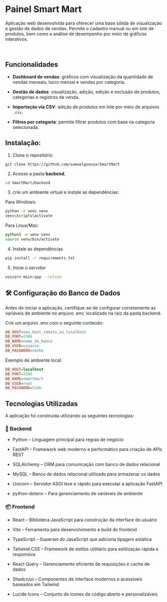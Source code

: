# Painel Smart Mart

Aplicação web desenvolvida para oferecer uma base sólida de visualização e gestão de dados de vendas. Permite o cadastro manual ou em lote de produtos, bem como a análise de desempenho por meio de gráficos interativos.

<br>

## Funcionalidades

- **Dashboard de vendas**: gráficos com visualização da quantidade de vendas mensais, lucro mensal e vendas por categoria.

- **Gestão de dados**: visualização, adição, edição e exclusão de produtos, categorias e registros de venda.

- **Importação via CSV**: adição de produtos em lote por meio de arquivos `.csv`.

- **Filtros por categoria**: permite filtrar produtos com base na categoria selecionada.

## Instalação:

1. Clone o repositório:

`git clone https://github.com/samuelgsousa/SmartMart`

2. Acesse a pasta **backend**, 

```bash
cd SmartMart/backend
```

3. crie um ambiente virtual e instale as dependências:

Para Windows:

```bash
python -m venv venv
venv\Scripts\activate
```

Para Linux/Mac:

```bash
python3 -m venv venv
source venv/bin/activate
```

4. Instale as dependências

```bash
pip install -r requirements.txt
```

5. Inicie o servidor

```bash
uvicorn main:app --reload
```

## 🛠️ Configuração do Banco de Dados
Antes de iniciar a aplicação, certifique-se de configurar corretamente as variáveis de ambiente no arquivo .env, localizado na raiz da pasta backend.

Crie um arquivo .env com o seguinte conteúdo:

```ini
DB_HOST=seu_host_remoto_ou_localhost
DB_PORT=3306
DB_NAME=nome_do_banco
DB_USER=usuario
DB_PASSWORD=senha
```

Exemplo de ambiente local:
```ini
DB_HOST=localhost
DB_PORT=3306
DB_NAME=smartmart
DB_USER=root
DB_PASSWORD=5246
```

## Tecnologias Utilizadas

A aplicação foi construída utilizando as seguintes tecnologias:

### 🧠 Backend

- Python – Linguagem principal para regras de negócio

- FastAPI – Framework web moderno e performático para criação de APIs REST

- SQLAlchemy – ORM para comunicação com banco de dados relacional

- MySQL – Banco de dados relacional utilizado para armazenar os dados

- Uvicorn – Servidor ASGI leve e rápido para executar a aplicação FastAPI

- python-dotenv – Para gerenciamento de variáveis de ambiente

### 📦 Frontend

- React – Biblioteca JavaScript para construção da interface do usuário

- Vite – Ferramenta para desenvolvimento e build do frontend

- TypeScript – Superset do JavaScript que adiciona tipagem estática

- Tailwind CSS – Framework de estilos utilitário para estilização rápida e responsiva

- React Query – Gerenciamento eficiente de requisições e cache de dados

- Shadcn/ui – Componentes de interface modernos e acessíveis baseados em Tailwind

- Lucide Icons – Conjunto de ícones de código aberto e personalizáveis



